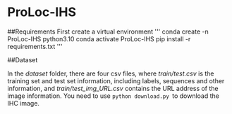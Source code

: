 # ProLoc-IHS

##Requirements
First create a virtual environment
'''
conda create -n ProLoc-IHS python3.10
conda activate ProLoc-IHS
pip install -r requirements.txt
'''


##Dataset

In the _dataset_ folder, there are four csv files, where _train/test.csv_ is the training set and test set information, including labels, sequences and other information, and _train/test_img_URL.csv_ contains the URL address of the image information. You need to use `python download.py `to download the IHC image.
